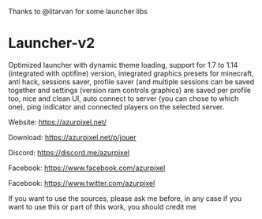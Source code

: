 Thanks to @litarvan for some launcher libs

# Launcher-v2
Optimized launcher with dynamic theme loading, support for 1.7 to 1.14 (integrated with optifine) version, integrated graphics presets for minecraft, anti hack, sessions saver, profile saver (and multiple sessions can be saved together and settings (version ram controls graphics) are saved per profile too, nice and clean UI, auto connect to server (you can chose to which one), ping indicator and connected players on the selected server.


Website: https://azurpixel.net/

Download: https://azurpixel.net/p/jouer

Discord: https://discord.me/azurpixel

Facebook: https://www.facebook.com/azurpixel

Facebook: https://www.twitter.com/azurpixel

If you want to use the sources, please ask me before, in any case if you want to use this or part of this work, you should credit me 
